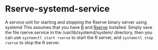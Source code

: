 # Rserve-systemd-service
A service unit for starting and stopping the Rserve binary server using systemd
This assumes that you have [R](https://www.r-project.org/) and [Rserve](https://www.rforge.net/Rserve/) installed.
Simply save the file rserve.service in the /usr/lib/systemd/system/ directory, then you can use `systemctl start rserve`
to start the R server, and `systemctl stop rserve`
to stop the R server.
